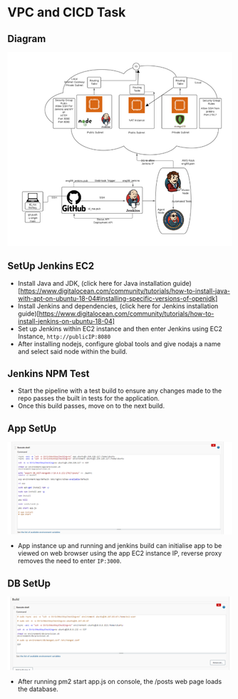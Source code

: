 # VPC and CICD Task

## Diagram
![diagram](images/jenkinsvpc.png)

## SetUp Jenkins EC2
- Install Java and JDK, (click here for Java installation guide)[https://www.digitalocean.com/community/tutorials/how-to-install-java-with-apt-on-ubuntu-18-04#installing-specific-versions-of-openjdk]
- Install Jenkins and dependencies, (click here for Jenkins installation guide)[https://www.digitalocean.com/community/tutorials/how-to-install-jenkins-on-ubuntu-18-04] 
- Set up Jenkins within EC2 instance and then enter Jenkins using EC2 Instance, `http://publicIP:8080`
- After installing nodejs, configure global tools and give nodajs a name and select said node within the build. 

## Jenkins NPM Test
- Start the pipeline with a test build to ensure any changes made to the repo passes the built in tests for the application. 
- Once this build passes, move on to the next build. 

## App SetUp
![app code](images/app_code.PNG)
- App instance up and running and jenkins build can initialise app to be viewed on web browser using the app EC2 instance IP, reverse proxy removes the need to enter `IP:3000`. 

## DB SetUp
![DB Code](images/db_code.PNG)
- After running pm2 start app.js on console, the /posts web page loads the database. 
